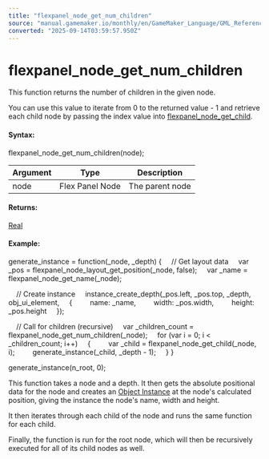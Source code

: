 ```yaml
---
title: "flexpanel_node_get_num_children"
source: "manual.gamemaker.io/monthly/en/GameMaker_Language/GML_Reference/Flex_Panels/Function_Reference/flexpanel_node_get_num_children.htm"
converted: "2025-09-14T03:59:57.950Z"
---
```


# flexpanel\_node\_get\_num\_children

This function returns the number of children in the given node.

You can use this value to iterate from 0 to the returned value - 1 and retrieve each child node by passing the index value into [flexpanel\_node\_get\_child](flexpanel_node_get_child.md).

#### Syntax:

flexpanel\_node\_get\_num\_children(node);

| Argument | Type | Description |
| --- | --- | --- |
| node | Flex Panel Node | The parent node |

#### Returns:

[Real](../../../GML_Overview/Data_Types.md)

#### Example:

generate\_instance = function(\_node, \_depth)
{
    // Get layout data
    var \_pos = flexpanel\_node\_layout\_get\_position(\_node, false);
    var \_name = flexpanel\_node\_get\_name(\_node);

    // Create instance
    instance\_create\_depth(\_pos.left, \_pos.top, \_depth, obj\_ui\_element,
    {
        name: \_name,
        width: \_pos.width,
        height: \_pos.height
    });

    // Call for children (recursive)
    var \_children\_count = flexpanel\_node\_get\_num\_children(\_node);
    for (var i = 0; i < \_children\_count; i++)
    {
        var \_child = flexpanel\_node\_get\_child(\_node, i);
        generate\_instance(\_child, \_depth - 1);
    }
}

generate\_instance(n\_root, 0);

This function takes a node and a depth. It then gets the absolute positional data for the node and creates an [Object Instance](../../Asset_Management/Instances/Instance_Variables/id.md) at the node's calculated position, giving the instance the node's name, width and height.

It then iterates through each child of the node and runs the same function for each child.

Finally, the function is run for the root node, which will then be recursively executed for all of its child nodes as well.